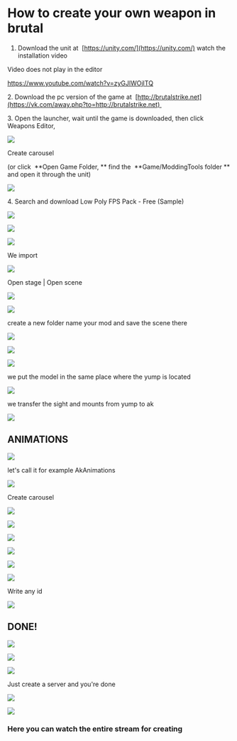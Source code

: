# **How to create your own weapon in brutal**

1.  Download the unit at  [https://unity.com/](https://unity.com/) watch the installation video 

Video does not play in the editor

https://www.youtube.com/watch?v=zyGJlWOjITQ

2\. Download the pc version of the game at  [http://brutalstrike.net](https://vk.com/away.php?to=http://brutalstrike.net) 

3\. Open the launcher, wait until the game is downloaded, then click Weapons Editor, 

![](https://sun9-59.userapi.com/impg/REpGFLJPdKPAPr-QO0kka_IYb8-j-iE6OfwWpA/4dfoj8VcxHM.jpg?size=705x430&quality=96&sign=e256962e4c9f37bffb0e202ac32281d0&type=album)

Create carousel

(or click  **Open Game Folder, ** find the  **Game/ModdingTools folder ** and open it through the unit)

![](https://sun9-47.userapi.com/impg/q9MSL68x-v3c2XkW7OlczM3QB49i7aJkvPuqdg/3XlA2u5N3_g.jpg?size=366x93&quality=96&sign=ff42266f2b1eadb5dafa907a770b0035&type=album)

4\. Search and download Low Poly FPS Pack - Free (Sample)

![](https://sun9-42.userapi.com/impg/p8sa5j5soWsIi-LlIsKNEb-DNugdTe0KElnhhQ/ElE2JohlSVU.jpg?size=807x610&quality=96&sign=7f8705cc329c1b3672c0a053694a30b3&type=album)

![](https://sun9-13.userapi.com/impg/wyV_gQL33npGM_9ztTOFivFShg76n5kw3pvdvA/uMUqnwlfeIg.jpg?size=726x310&quality=96&sign=35b173cec32f43f6a102f7547126ce36&type=album)

![](https://sun9-13.userapi.com/impg/MdHaVZucjQckR0kWk3vLQP1U_erk1cdiq1Ft9A/MMO4ZbgkvWA.jpg?size=626x431&quality=96&sign=35db246037071810a0b1a7fbf7cd5cf8&type=album)

We import

![](https://sun9-27.userapi.com/impg/zgDwUuseianmtbwpfYWTMhQsSbLUpQ9Edonw5Q/XncNZ1upmHE.jpg?size=526x94&quality=96&sign=8f9db51a47c523ef7f5c759274e336f9&type=album)

Open stage | Open scene

![](https://sun9-30.userapi.com/impg/VQJTJWzEfeedru0J_bzl7khQNICeBniWawpg7w/BfYi4_HMN0c.jpg?size=266x149&quality=96&sign=1d6e4e3c310f9bab671e3defb575fec7&type=album)

![](https://sun9-68.userapi.com/impg/Q9MmIkAUdc7_aWyuCKNOoCO059P2g6wZSPeZoQ/cUYgz9CHn0M.jpg?size=271x86&quality=96&sign=aae02f1433f09c249de13b7717120190&type=album)

create a new folder name your mod and save the scene there

![](https://sun9-38.userapi.com/impg/zJTWCeK--sh3W1gfU1iQPqFDYDAB0Z8fQK2gxA/aufGVP-QdyU.jpg?size=807x271&quality=96&sign=5b78c494f595f0a0a9c5d682017e5574&type=album)

![](https://sun9-48.userapi.com/impg/aof8eVW5w7GtnnQVPcLsuZpWM4B_mGRUdjMpNg/gqaQnbll0AA.jpg?size=294x333&quality=96&sign=53b1abe72a96b4cbbee7d022ffdbe94c&type=album)

![](https://sun9-58.userapi.com/impg/aMrCrndk3L7SXWCYIypsdOlQB42Jy13FGzDKkQ/1ka5w_YHwz0.jpg?size=807x686&quality=96&sign=5c8753422bfb7af0e72bf91b65b922f0&type=album)

we put the model in the same place where the yump is located

![](https://sun9-35.userapi.com/impg/90LombgMogZgYTg1bpNvK47Xd-bg5gpwwJdqJA/084JfmmN0qk.jpg?size=807x452&quality=96&sign=22d42ba7dcfc14e28b904929af64c8e3&type=album)

we transfer the sight and mounts from yump to ak

![](https://sun9-68.userapi.com/impg/xJnebThVgQLZ-T4Dft0mcvH0h9fRWYeL2KQzNQ/d6aFCQEbP9o.jpg?size=284x562&quality=96&sign=1b2830f5430cb75be55fce8bd64408b3&type=album)

## **ANIMATIONS**

![](https://sun9-23.userapi.com/impg/VUTnts94663kv2ltPzoutKqUQ5CVRMkxnTnC9g/r0jnbAl_yC4.jpg?size=610x597&quality=96&sign=cbebbafcb0bf402eb50740430e322b92&type=album)

let's call it for example AkAnimations

![](https://sun9-28.userapi.com/impg/fbfmRzBjrY6ppWjNhaTXJkjhtI9YUPAbFrb5Dw/ayUAFy5BDPI.jpg?size=362x121&quality=96&sign=69ce2a399b90d97c439e3eb54d50332a&type=album)

Create carousel

![](https://sun9-39.userapi.com/impg/lKLwW4YjJUDxRNQzajOCaXXtHp_4ly83isNpyQ/REqJ8P760Cw.jpg?size=185x305&quality=96&sign=b1c7482baf5504aa3ed18c63e102f84c&type=album)

![](https://sun9-4.userapi.com/impg/YF_TugEARnq_XB1m_DwQDNrkZnWkW7vW9T7wig/m5UyEM5L5lk.jpg?size=778x449&quality=96&sign=c0cad3aed54904dad213d25c1418fbe3&type=album)

![](https://sun9-59.userapi.com/impg/RlchjE6y6gNEgGHj9EErAn9hUHmpCrbimjHcQw/ayzqj9uFznM.jpg?size=722x386&quality=96&sign=bcf1fe2d5bfb4cf209445e8c2b36d729&type=album)

![](https://sun9-30.userapi.com/impg/CPa-JKhLNCKS9AwEnpxJIPSuDN_gnvo-Q0njPA/oDImtQhNriw.jpg?size=728x415&quality=96&sign=d1888f9667052db137d5e46ffe113d30&type=album)

![](https://sun9-7.userapi.com/impg/9B2vPFCPj1K-Eeyi43_QkOMV6xKc1t59r82-Iw/6wX1XzyBj-o.jpg?size=714x334&quality=96&sign=f8796df03a6997ef26707aacc32325c3&type=album)

![](https://sun9-72.userapi.com/impg/CHWnA1FW9Uzo695NLQBRzViNvWYHqUZThcJMDQ/BSPWWty68y8.jpg?size=721x205&quality=96&sign=64d295444e08ec8547e7611b90491f95&type=album)

Write any id

![](https://sun9-48.userapi.com/impg/vF1NNuj8ll-su3NnKXJUPDeSX2U0ljN_yRvPlQ/kJBfqoHOXuo.jpg?size=183x157&quality=96&sign=575a1d7364dc25a17e7c27a489dfe969&type=album)

## **DONE!**

![](https://sun9-27.userapi.com/impg/pajFI-1YebHyYr3-TZwa-D821VW7DEe3vaGRSw/uU7KUZOVp7Q.jpg?size=412x435&quality=96&sign=f03f04a381065f53ef91fb21cc2f2e77&type=album)

![](https://sun9-38.userapi.com/impg/UTPhpfXntVC6oUmSpK0QtkgO5vEUMJrDxMnwmg/K2qKtBc6vGE.jpg?size=591x295&quality=96&sign=772b1e95d1c80f5c494406cf973754cd&type=album)

![](https://sun9-7.userapi.com/impg/LvJNDKLnvLczHZZXjYuG1SK5GxtQA5jM_fFx-w/11Mdt6KSgn8.jpg?size=605x715&quality=96&sign=ecc2187572e9af9214f1069056b8feb9&type=album)

Just create a server and you're done

![](https://sun9-44.userapi.com/impg/BYLKXYCfAShIjeGd6DTIzZ0gZBcv6K99L0oKiA/gBXMMBk2F-Y.jpg?size=807x220&quality=96&sign=9c0b08633dc81ba8493350b8bc5ee113&type=album)

![](https://sun9-65.userapi.com/impg/G0FTyvGwEEiMnKLhn_qzCilzK-FdV9vMDUzaDQ/cpUiVraTkpE.jpg?size=807x442&quality=96&sign=4c4535ee080c6e5c83a2c8cb37e262bb&type=album)

### **Here you can watch the entire stream for creating**
